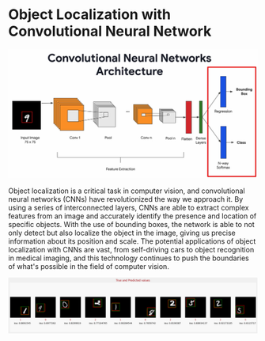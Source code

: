 # Object Localization with Convolutional Neural Network

![CNN Architecture](imgs/cnn-arch.png "CNN Architecture")

Object localization is a critical task in computer vision, and convolutional neural networks (CNNs) have revolutionized the way we approach it. By using a series of interconnected layers, CNNs are able to extract complex features from an image and accurately identify the presence and location of specific objects. With the use of bounding boxes, the network is able to not only detect but also localize the object in the image, giving us precise information about its position and scale. The potential applications of object localization with CNNs are vast, from self-driving cars to object recognition in medical imaging, and this technology continues to push the boundaries of what's possible in the field of computer vision.

![Object Localization](imgs/od.png "Object Localization")